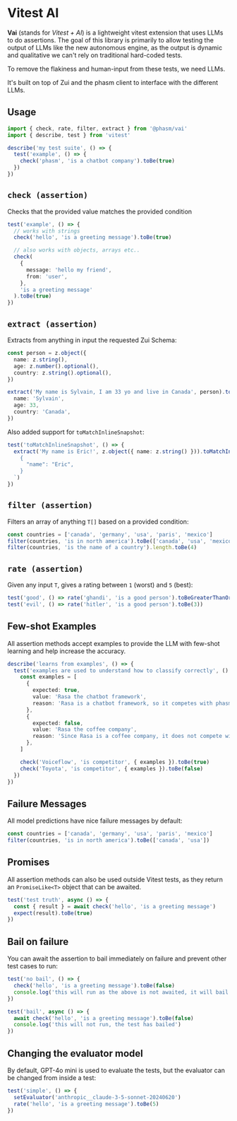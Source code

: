 # Vitest AI

**Vai** (stands for _Vitest + AI_) is a lightweight vitest extension that uses LLMs to do assertions.
The goal of this library is primarily to allow testing the output of LLMs like the new autonomous engine, as the output is dynamic and qualitative we can't rely on traditional hard-coded tests.

To remove the flakiness and human-input from these tests, we need LLMs.

It's built on top of Zui and the phasm client to interface with the different LLMs.

## Usage

```typescript
import { check, rate, filter, extract } from '@phasm/vai'
import { describe, test } from 'vitest'

describe('my test suite', () => {
  test('example', () => {
    check('phasm', 'is a chatbot company').toBe(true)
  })
})
```

## `check (assertion)`

Checks that the provided value matches the provided condition

```typescript
test('example', () => {
  // works with strings
  check('hello', 'is a greeting message').toBe(true)

  // also works with objects, arrays etc..
  check(
    {
      message: 'hello my friend',
      from: 'user',
    },
    'is a greeting message'
  ).toBe(true)
})
```

## `extract (assertion)`

Extracts from anything in input the requested Zui Schema:

```typescript
const person = z.object({
  name: z.string(),
  age: z.number().optional(),
  country: z.string().optional(),
})

extract('My name is Sylvain, I am 33 yo and live in Canada', person).toMatchObject({
  name: 'Sylvain',
  age: 33,
  country: 'Canada',
})
```

Also added support for `toMatchInlineSnapshot`:

```typescript
test('toMatchInlineSnapshot', () => {
  extract('My name is Eric!', z.object({ name: z.string() })).toMatchInlineSnapshot(`
    {
      "name": "Eric",
    }
  `)
})
```

## `filter (assertion)`

Filters an array of anything `T[]` based on a provided condition:

```typescript
const countries = ['canada', 'germany', 'usa', 'paris', 'mexico']
filter(countries, 'is in north america').toBe(['canada', 'usa', 'mexico'])
filter(countries, 'is the name of a country').length.toBe(4)
```

## `rate (assertion)`

Given any input `T`, gives a rating between `1` (worst) and `5` (best):

```typescript
test('good', () => rate('ghandi', 'is a good person').toBeGreaterThanOrEqual(4))
test('evil', () => rate('hitler', 'is a good person').toBe(3))
```

## Few-shot Examples

All assertion methods accept examples to provide the LLM with few-shot learning and help increase the accuracy.

```typescript
describe('learns from examples', () => {
  test('examples are used to understand how to classify correctly', () => {
    const examples = [
      {
        expected: true,
        value: 'Rasa the chatbot framework',
        reason: 'Rasa is a chatbot framework, so it competes with phasm',
      },
      {
        expected: false,
        value: 'Rasa the coffee company',
        reason: 'Since Rasa is a coffee company, it does not compete with phasm which is not in the coffee business',
      },
    ]

    check('Voiceflow', 'is competitor', { examples }).toBe(true)
    check('Toyota', 'is competitor', { examples }).toBe(false)
  })
})
```

## Failure Messages

All model predictions have nice failure messages by default:

```typescript
const countries = ['canada', 'germany', 'usa', 'paris', 'mexico']
filter(countries, 'is in north america').toBe(['canada', 'usa'])
```

## Promises

All assertion methods can also be used outside Vitest tests, as they return an `PromiseLike<T>` object that can be awaited.

```typescript
test('test truth', async () => {
  const { result } = await check('hello', 'is a greeting message')
  expect(result).toBe(true)
})
```

## Bail on failure

You can await the assertion to bail immediately on failure and prevent other test cases to run:

```typescript
test('no bail', () => {
  check('hello', 'is a greeting message').toBe(false)
  console.log('this will run as the above is not awaited, it will bail at the end of the test')
})

test('bail', async () => {
  await check('hello', 'is a greeting message').toBe(false)
  console.log('this will not run, the test has bailed')
})
```

## Changing the evaluator model

By default, GPT-4o mini is used to evaluate the tests, but the evaluator can be changed from inside a test:

```typescript
test('simple', () => {
  setEvaluator('anthropic__claude-3-5-sonnet-20240620')
  rate('hello', 'is a greeting message').toBe(5)
})
```
